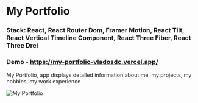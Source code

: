 # My Portfolio

### Stack: React, React Router Dom, Framer Motion, React Tilt, React Vertical Timeline Component, React Three Fiber, React Three Drei

### Demo - https://my-portfolio-vladosdc.vercel.app/

My Portfolio, app displays detailed information about me, my projects, my hobbies, my work experience

![My Portfolio](https://github.com/vladosdc/My-Portfolio/assets/60854964/0676caca-2eb2-4e72-bd97-9d6cd5737860)
